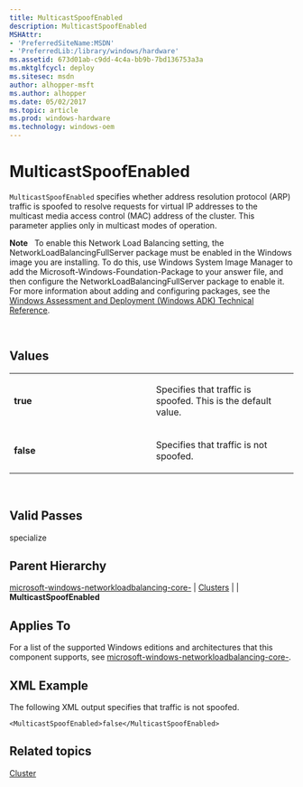 ```yaml
---
title: MulticastSpoofEnabled
description: MulticastSpoofEnabled
MSHAttr:
- 'PreferredSiteName:MSDN'
- 'PreferredLib:/library/windows/hardware'
ms.assetid: 673d01ab-c9dd-4c4a-bb9b-7bd136753a3a
ms.mktglfcycl: deploy
ms.sitesec: msdn
author: alhopper-msft
ms.author: alhopper
ms.date: 05/02/2017
ms.topic: article
ms.prod: windows-hardware
ms.technology: windows-oem
---
```


# MulticastSpoofEnabled


`MulticastSpoofEnabled` specifies whether address resolution protocol (ARP) traffic is spoofed to resolve requests for virtual IP addresses to the multicast media access control (MAC) address of the cluster. This parameter applies only in multicast modes of operation.

**Note**  
To enable this Network Load Balancing setting, the NetworkLoadBalancingFullServer package must be enabled in the Windows image you are installing. To do this, use Windows System Image Manager to add the Microsoft-Windows-Foundation-Package to your answer file, and then configure the NetworkLoadBalancingFullServer package to enable it. For more information about adding and configuring packages, see the [Windows Assessment and Deployment (Windows ADK) Technical Reference](http://go.microsoft.com/fwlink/?LinkId=206587).

 

## Values


<table>
<colgroup>
<col width="50%" />
<col width="50%" />
</colgroup>
<tbody>
<tr class="odd">
<td><p><strong>true</strong></p></td>
<td><p>Specifies that traffic is spoofed. This is the default value.</p></td>
</tr>
<tr class="even">
<td><p><strong>false</strong></p></td>
<td><p>Specifies that traffic is not spoofed.</p></td>
</tr>
</tbody>
</table>

 

## Valid Passes


specialize

## Parent Hierarchy


[microsoft-windows-networkloadbalancing-core-](microsoft-windows-networkloadbalancing-core.md) | [Clusters](microsoft-windows-networkloadbalancing-core-clusters.md) | | **MulticastSpoofEnabled**

## Applies To


For a list of the supported Windows editions and architectures that this component supports, see [microsoft-windows-networkloadbalancing-core-](microsoft-windows-networkloadbalancing-core.md).

## XML Example


The following XML output specifies that traffic is not spoofed.

```
<MulticastSpoofEnabled>false</MulticastSpoofEnabled>
```

## Related topics


[Cluster](microsoft-windows-networkloadbalancing-core-clusters-cluster.md)

 

 







